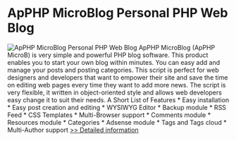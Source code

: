 # ApPHP MicroBlog Personal PHP Web Blog
![ApPHP MicroBlog Personal PHP Web Blog](https://mycommerce.akamaized.net/api/pimages/P300364646/BIG/300364646.PNG)
ApPHP MicroBlog (ApPHP MicroB) is very simple and powerful PHP blog software. This product enables you to start your own blog within minutes. You can easy add and manage your posts and posting categories. This script is perfect for web designers and developers that want to empower their site and save the time on editing web pages every time they want to add more news. The script is very flexible, it written in object-oriented style and allows web developers easy change it to suit their needs. A Short List of Features * Easy installation * Easy post creation and editing * WYSIWYG Editor * Backup module * RSS Feed * CSS Templates * Multi-Browser support * Comments module * Resources module * Categories * Adsense module * Tags and Tags cloud * Multi-Author support
[>> Detailed information](https://secure.shareit.com/shareit/product.html?productid=300364646&affiliateid=200057808)